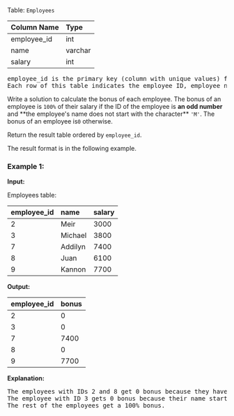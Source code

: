 Table: `Employees`

| Column Name | Type    |
| :---------- | :------ |
| employee_id | int     |
| name        | varchar |
| salary      | int     |

<pre>
employee_id is the primary key (column with unique values) for this table.
Each row of this table indicates the employee ID, employee name, and salary.
</pre>

Write a solution to calculate the bonus of each employee. The bonus of an employee is `100%` of their salary if the ID of the employee is **an odd number** and \*\*the employee's name does not start with the character\*\* `'M'`. The bonus of an employee is`0` otherwise.

Return the result table ordered by `employee_id`.

The result format is in the following example.

### Example 1:

**Input:**

Employees table:

| employee_id | name    | salary |
| :---------- | :------ | :----- |
| 2           | Meir    | 3000   |
| 3           | Michael | 3800   |
| 7           | Addilyn | 7400   |
| 8           | Juan    | 6100   |
| 9           | Kannon  | 7700   |

**Output:**

| employee_id | bonus |
| :---------- | :---- |
| 2           | 0     |
| 3           | 0     |
| 7           | 7400  |
| 8           | 0     |
| 9           | 7700  |

**Explanation:**

<pre>
The employees with IDs 2 and 8 get 0 bonus because they have an even employee_id.
The employee with ID 3 gets 0 bonus because their name starts with 'M'.
The rest of the employees get a 100% bonus.
</pre>
